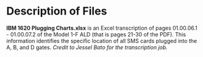 # Description of Files

**IBM 1620 Plugging Charts.xlsx** is an Excel transcription of 
pages 01.00.06.1 - 01.00.07.2 of the Model 1-F ALD (that is pages 21-30 of the PDF). This 
information identifies the specific location of all SMS cards plugged into the A, B, and D gates.  _Credit to Jessel Bato for the transcription job._


